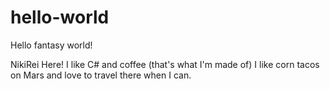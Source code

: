 # hello-world
Hello fantasy world! 

NikiRei Here! I like C# and coffee (that's what I'm made of)
I like corn tacos on Mars and love to travel there when I can. 
